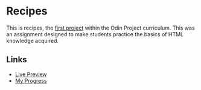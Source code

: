 # Recipes

This is recipes, the [first project](https://www.theodinproject.com/lessons/foundations-recipes) within the Odin Project curriculum. This was an assignment designed to make students practice the basics of HTML knowledge acquired.

## Links

- [Live Preview](https://devvivan.github.io/odin-recipes/)
- [My Progress](https://github.com/DevVivan/odin-project)
